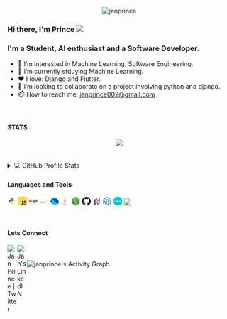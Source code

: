 <p align="center"> <img src="https://komarev.com/ghpvc/?username=janprince&label=Profile%20views&color=0e75b6&style=flat" alt="janprince" /> </p>

### Hi there, I'm Prince <img src="https://media.giphy.com/media/hvRJCLFzcasrR4ia7z/giphy.gif" width="25px">

### I'm a Student, AI enthusiast and a Software Developer.

- 👀 I’m interested in Machine Learning, Software Engineering.
- 🌱 I’m currently stduying Machine Learning.
- ❤️ I love: Django and Flutter.
- 💞️ I’m looking to collaborate on a project involving python and django.
- 📫 How to reach me: janprince002@gmail.com

<br />

#### STATS
<a href="https://github.com/janprince">
  
</a>

<p align="center">
<img src="https://github-readme-streak-stats.herokuapp.com/?user=janprince&theme=prussian">
</p>
<br />

<!-- GitHub Profile Summary -->
<details> 
  <summary>💻 GitHub Profile Stats</summary>
  <br/>
    <a href="https://github.com/anuraghazra/github-readme-stats"><img alt="janprince1's Github Stats" src="https://denvercoder1-github-readme-stats.vercel.app/api/?username=janprince&show_icons=true&count_private=true&theme=prussian&hide_border=true" height="192px"/></a>
  <a href="https://github.com/anuraghazra/github-readme-stats"><img src="https://github-readme-stats.vercel.app/api/top-langs/?username=janprince&layout=compact&theme=prussian&count_private=true&langs_count=10" height=192px /></a>
  <br/>
  <b>Note:</b> Top languages is only a metric of the languages my public code consists of and doesn't reflect experience or skill level.
</details>




#### Languages and Tools

<code><img height="20" src="https://raw.githubusercontent.com/github/explore/80688e429a7d4ef2fca1e82350fe8e3517d3494d/topics/python/python.png"></code>
<code><img height="20" src="https://raw.githubusercontent.com/github/explore/80688e429a7d4ef2fca1e82350fe8e3517d3494d/topics/javascript/javascript.png"></code>
<code><img height="20" src="https://raw.githubusercontent.com/github/explore/80688e429a7d4ef2fca1e82350fe8e3517d3494d/topics/git/git.png"></code>
<code><img height="20" src="https://raw.githubusercontent.com/github/explore/80688e429a7d4ef2fca1e82350fe8e3517d3494d/topics/mysql/mysql.png"></code>
<code><img height="20" src="https://raw.githubusercontent.com/github/explore/80688e429a7d4ef2fca1e82350fe8e3517d3494d/topics/dart/dart.png"></code>
<code><img height="20" src="https://raw.githubusercontent.com/github/explore/80688e429a7d4ef2fca1e82350fe8e3517d3494d/topics/java/java.png"></code>
<code><img height="20" src="https://raw.githubusercontent.com/github/explore/80688e429a7d4ef2fca1e82350fe8e3517d3494d/topics/nodejs/nodejs.png"></code>
<code><img height="20" src="https://raw.githubusercontent.com/github/explore/80688e429a7d4ef2fca1e82350fe8e3517d3494d/topics/github/github.png"></code>
<code><img height="20" src="https://github.com/devicons/devicon/blob/master/icons/pandas/pandas-original.svg"></code>
<code><img height="20" src="https://github.com/devicons/devicon/blob/master/icons/numpy/numpy-original.svg"></code>
<code><img height="20" src="https://github.com/devicons/devicon/blob/master/icons/canva/canva-original.svg"></code>
<code><img height="20" src="https://raw.githubusercontent.com/github/explore/5c058a388828bb5fde0bcafd4bc867b5bb3f26f3/topics/sklearn/sklearn.png"></code>

<br />

#### Lets Connect
<a href="https://twitter.com/janprince">
  <img align="left" alt="Jan Prince | Twitter" width="22px" src="https://raw.githubusercontent.com/peterthehan/peterthehan/master/assets/twitter.svg" />
</a>
<a href="www.linkedin.com/in/janprince">
  <img align="left" alt="Jan's LinkedIN" width="22px" src="https://raw.githubusercontent.com/peterthehan/peterthehan/master/assets/linkedin.svg" />
</a>

<br />
<br />

<!-- Activity graph -->
<img alt="janprince's Activity Graph" src="https://denvercoder1-activity-graph.herokuapp.com/graph/?username=janprince&theme=prussian&bg_color=1F222E&color=F8D866&line=F85D7F&point=FFFFFF&hide_border=true" />


<!---
JanPrince/JanPrince is a ✨ special ✨ repository because its `README.md` (this file) appears on your GitHub profile.
You can click the Preview link to take a look at your changes.
--->

